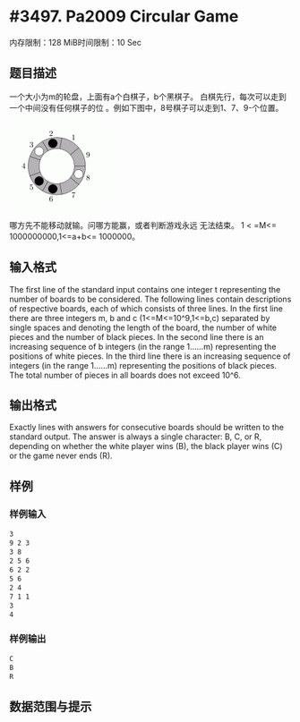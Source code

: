 # #3497. Pa2009 Circular Game

内存限制：128 MiB时间限制：10 Sec

## 题目描述

一个大小为m的轮盘，上面有a个白棋子，b个黑棋子。
白棋先行，每次可以走到一个中间没有任何棋子的位
。例如下图中，8号棋子可以走到1、7、9-个位置。

![](upload/201403/11(4).jpg)

哪方先不能移动就输。问哪方能赢，或者判断游戏永远
  无法结束。
 1 < =M<= 1000000000,1<=a+b<= 1000000。

## 输入格式

The first line of the standard input contains one integer t representing the number of boards to be considered. The following lines contain descriptions of respective boards, each of which consists of three lines. In the first line there are three integers m, b and c (1<=M<=10^9,1<=b,c) separated by single spaces and denoting the length of the board, the number of white pieces and the number of black pieces. In the second line there is an increasing sequence of b integers (in the range 1&hellip;&hellip;m) representing the positions of white pieces. In the third line there is an increasing sequence of integers (in the range 1&hellip;&hellip;m) representing the positions of black pieces. The total number of pieces in all boards does not exceed 10^6. 

## 输出格式

Exactly lines with answers for consecutive boards should be written to the standard output. The answer is always a single character: B, C, or R, depending on whether the white player wins (B), the black player wins (C) or the game never ends (R). 

## 样例

### 样例输入

    
    3
    9 2 3
    3 8
    2 5 6
    6 2 2
    5 6
    2 4
    7 1 1
    3
    4
    
    

### 样例输出

    
    C
    B
    R
    
    

## 数据范围与提示
